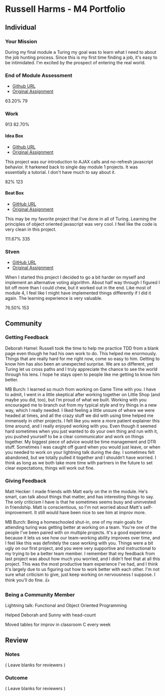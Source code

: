 # Russell Harms - M4 Portfolio

## Individual

### Your Mission

During my final module a Turing my goal was to learn what I need to about the job hunting process. Since this is my first time finding a job, it's easy to be intimidated. I'm excited by the prospect of entering the real world.

### End of Module Assessment

* [Github URL](https://github.com/russelleh/final_assessment)
* [Original Assignment](https://gist.github.com/stevekinney/431a2d834b00544067cb)

63.20%
79

### Work

913
82.70%

#### Idea Box

* [Github URL](https://github.com/russelleh/ideabox)
* [Original Assignment](https://github.com/turingschool/curriculum/blob/master/source/projects/revenge_of_idea_box.markdown)

This project was our introduction to AJAX calls and no-refresh javascript behavior. It harkened back to single day module 1 projects. It was essentially a tutorial. I don't have much to say about it.

82%
123

#### Beat Box

* [GitHub URL](https://github.com/russelleh/beatbox)
* [Original Assignment](https://github.com/turingschool/lesson_plans/blob/master/ruby_04-apis_and_scalability/gametime_project.markdown)

This may be my favorite project that I've done in all of Turing. Learning the principles of object oriented javascript was very cool. I feel like the code is very clean in this project.

111.67%
335

### Stven

* [GitHub URL](https://github.com/russelleh/stven)
* [Original Assignment](https://github.com/turingschool/curriculum/blob/master/source/projects/real_time.markdown)

When I started this project I decided to go a bit harder on myself and implement an alternative voting algorithm. About half way through I figured I bit off more than I could chew, but it worked out in the end. Like most of module 4, I feel like I might have implemented things differently if I did it again. The learning experience is very valuable.

76.50%
153

## Community

### Getting Feedback

Deborah Hamel: Russell took the time to help me practice TDD from a blank page even though he had his own work to do. This helped me enormously. Things that are really hard for me right now, come so easy to him. Getting to know him has also been an unexpected surprise. We are so different, yet Turing let us cross paths and I truly appreciate the chance to see the world through his lens.  I hope he stays open to people like me getting to know him better.

MB Burch: I learned so much from working on Game Time with you. I have to admit, I went in a little skeptical after working together on Little Shop (and maybe you did, too), but I’m proud of what we built. Working with you encouraged me to branch out from my typical style and try things in a new way, which I really needed. I liked feeling a little unsure of where we were headed at times, and all the crazy stuff we did with using time helped me immensely in other projects. I felt like you were a more patient explainer this time around, and I really enjoyed working with you. Even though it seemed hard sometimes when you just wanted to do your own thing and run with it, you pushed yourself to be a clear communicator and work on things together. My biggest piece of advice would be time management and DTR stuff. Sometimes I was caught off guard when you would just leave, or when you needed to work on your lightning talk during the day. I sometimes felt abandoned, but we totally pulled it together and I shouldn’t have worried. I think as long as we both take more time with partners in the future to set clear expectations, things will work out fine.

### Giving Feedback

Matt Hecker: I made friends with Matt early on the in the module. He's smart, can talk about things that matter, and has interesting things to say. The only criticism I have is that he sometimes seems busy and uninvested in friendship. Matt is conscientious, so I'm not worried about Matt's self-improvement. It still would have been nice to see him at improv more.

MB Burch: Being a homeschooled shut-in, one of my main goals for attending turing was getting better at working on a team. You're one of the people I've been paired with on multiple projects. It's a good experience because it lets us see how our team-working ability improves over time, and I feel like this was definitely the case working with you. Things were a bit ugly on our first project, and you were very supportive and instructional to my trying to be a better team member. I remember that my feedback from last project was about how much you worried, and I didn't feel that at all this project. This was the most productive team experience I've had, and I think it's largely due to us figuring out how to work better with each other. I'm not sure what criticism to give, just keep working on nervousness I suppose. I think you'll do fine. 👍

### Being a Community Member

Lightning talk: Functional and Object Oriented Programming

Helped Deborah and Sunny with head-count

Moved tables for improv in classroom C every week

## Review

### Notes

( Leave blanks for reviewers )

### Outcome

( Leave blanks for reviewers )

